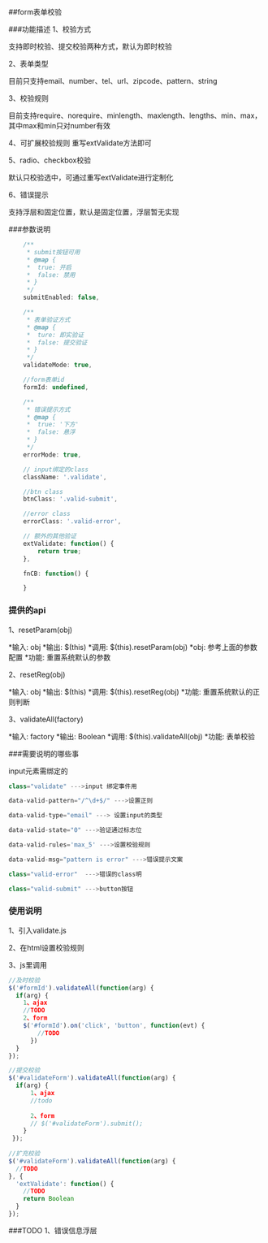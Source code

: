 ##form表单校验

###功能描述
1、校验方式

支持即时校验、提交校验两种方式，默认为即时校验

2、表单类型

目前只支持email、number、tel、url、zipcode、pattern、string

3、校验规则

目前支持require、norequire、minlength、maxlength、lengths、min、max，其中max和min只对number有效

4、可扩展校验规则
重写extValidate方法即可

5、radio、checkbox校验

默认只校验选中，可通过重写extValidate进行定制化

6、错误提示

支持浮层和固定位置，默认是固定位置，浮层暂无实现

###参数说明

```js 
    /**
     * submit按钮可用
     * @map {
     *  true: 开启
     *  false: 禁用
     * }
     */
    submitEnabled: false,

    /**
     * 表单验证方式
     * @map {
     *  ture: 即实验证
     *  false: 提交验证
     * }
     */
    validateMode: true,

    //form表单id
    formId: undefined,

    /**
     * 错误提示方式
     * @map {
     *  true: '下方'
     *  false: 悬浮
     * }
     */
    errorMode: true,

    // input绑定的class
    className: '.validate',

    //btn class
    btnClass: '.valid-submit',

    //error class        
    errorClass: '.valid-error',

    // 额外的其他验证
    extValidate: function() {
        return true;
    },

    fnCB: function() {

    }
```

### 提供的api
  
1、resetParam(obj) 

  *输入: obj
  *输出: $(this)
  *调用: $(this).resetParam(obj)
  *obj: 参考上面的参数配置
  *功能: 重置系统默认的参数

2、resetReg(obj) 

  *输入: obj
  *输出: $(this)
  *调用: $(this).resetReg(obj)
  *功能: 重置系统默认的正则判断

3、validateAll(factory)  

  *输入: factory
  *输出: Boolean
  *调用: $(this).validateAll(obj)
  *功能: 表单校验

###需要说明的哪些事

input元素需绑定的

```js
class="validate" --->input 绑定事件用

data-valid-pattern="/^\d+$/" --->设置正则

data-valid-type="email" ---> 设置input的类型

data-valid-state="0" --->验证通过标志位

data-valid-rules='max_5' --->设置校验规则

data-valid-msg="pattern is error" --->错误提示文案

class="valid-error"  --->错误的class明

class="valid-submit" --->button按钮
```
  
### 使用说明  
1、引入validate.js

2、在html设置校验规则

3、js里调用

```js
//及时校验
$('#formId').validateAll(function(arg) {
  if(arg) {
    1、ajax
    //TODO
    2、form
    $('#formId').on('click', 'button', function(evt) {
        //TODO
      })
  }
});

//提交校验
$('#validateForm').validateAll(function(arg) {
  if(arg) {
      1、ajax        
      //todo
      
      2、form
      // $('#validateForm').submit();
    }
 });
 
//扩充校验
$('#validateForm').validateAll(function(arg) {
  //TODO
}, {
  'extValidate': function() {
    //TODO
    return Boolean
  }
});
```

###TODO
1、错误信息浮层




